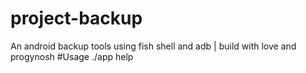 # project-backup
An android backup tools using fish shell and adb | build with love and progynosh
#Usage
./app help
